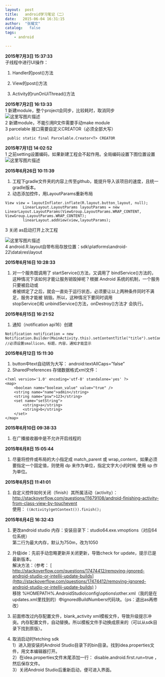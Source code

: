 ```yaml
---
layout:  post
title:   android学习笔记（二）
date:   2015-06-04 16:31:15
author:  "张耀文"
catalog:   false
tags:
    - android

---
```

**2015年7月3日 15:37:33**  
子线程中进行UI操作：

  1. Handler的post()方法 

  2. View的post()方法 

  3. Activity的runOnUiThread()方法 

**2015年7月2日 16:13:33**  
1 新建module，整个project会同步，比较耗时，取消同步  
![这里写图片描述](http://img-blog.csdn.net/20150702161347153)  
2 新建module，不能引用R文件需要手动make module  
3 parcelable 接口需要自定义CREATOR（必须全部大写）

    
    
     public static final Parcelable.Creator<T> CREATOR 

**2015年7月1日 14:02:52**  
1 之前setting设置编码，如果新建工程会不起作用。全局编码设置下图位置设置  
![这里写图片描述](http://img-blog.csdn.net/20150701140402992)

**2015年6月26日 10:11:39**

  1. 工程下gradle文件夹的内容上传至github，能提升导入该项目的速度，且统一gradle版本。 
  2. 动态添加控件，用LayoutParams重新布局 

    
    
    View view = layoutInflater.inflate(R.layout.button_layout, null);
            LinearLayout.LayoutParams layoutParams = new LinearLayout.LayoutParams(ViewGroup.LayoutParams.WRAP_CONTENT, ViewGroup.LayoutParams.WRAP_CONTENT);
            linearLayout.addView(view,layoutParams);

3 关闭 as启动打开上次工程

![这里写图片描述](http://img-blog.csdn.net/20150626102411063)  
4 android.R.layout自带布局存放位置：sdk\platforms\android-22\data\res\layout

**2015年6月16日 10:28:33**

  1. 对一个服务既调用了 startService()方法，又调用了 bindService()方法的，   
这种情况下该如何才能让服务销毁掉呢？根据 Android 系统的机制，一个服务只要被启动或  
者被绑定了之后，就会一直处于运行状态，必须要让以上两种条件同时不满足，服务才能被 销毁。所以，这种情况下要同时调用  
stopService()和 unbindService()方法，onDestroy()方法才 会执行。

**2015年6月15日 16:21:52**

  1. 通知（notification api16）创建 

    
    
    Notification notification = new Notification.Builder(MainActivity.this).setContentTitle("title").setContentText("lala,alala").setSmallIcon(R.mipmap.ic_launcher).build();
    //必须设置smallicon，标题，内容，通知才能显示                

**2015年6月12日 15:11:30**

  1. button中text自动转为大写： android:textAllCaps=”false” 
  2. SharedPreferences 存储数据格式xml文件： 

    
    
    <?xml version='1.0' encoding='utf-8' standalone='yes' ?>
    <map>
        <boolean name="boolean_value" value="true" />
        <string name="name">admin</string>
        <string name="psw">123</string>
        <set name="setString">
            <string>a</string>
            <string>b</string>
        </set>
    </map>
    

**2015年6月10日 09:38:33**

  1. 在广播接收器中是不允许开启线程的 

**2015年6月8日 15:05:44**

  1. 尽量将控件或布局的大小指定成 match_parent 或 wrap_content，如果必须要指定一个固定值，则使用 dp 来作为单位，指定文字大小的时候 使用 sp 作为单位。 

**2015年6月5日 11:41:01**

  1. 自定义控件如何关闭（finish）其所属活动（activity）： [ http://stackoverflow.com/questions/11679108/android-finishing-activity-from-class-view-by-touchevent ](http://stackoverflow.com/questions/11679108/android-finishing-activity-from-class-view-by-touchevent)   
使用： ` ((Activity)getContext()).finish(); `

**2015年6月4日 16:32:43**

  1. 更改android studio 内存：安装目录下：studio64.exe.vmoptions（对应64位系统）   
第二行为最大内存，默认为750m，改为1050

  2. 升级ide：先前手动忽略更新并关闭更新，导致check for update，提示已是最新版本。   
解决方法：（参考： [ http://stackoverflow.com/questions/17474412/removing-ignored-android-studio-or-intellij-update-builds](http://stackoverflow.com/questions/17474412/removing-ignored-android-studio-or-intellij-update-builds) ）  
移除
%HOMEPATH%.AndroidStudio\config\options\other.xml（我的是在updates.xml里找到的）中ignoredBuildNumbers代码块。（ps：退出as再修改）

  3. 前面修改过内存配置文件，blank_activity xml模板文件，导致升级提示冲突。内存配置文件，自动替换。所以模板文件手动换成原来的（可以从sdk目录下找到原版）。 

  4. 取消启动时fetching sdk   
1）进入刚安装的Android Studio目录下的bin目录。找到idea.properties文件，用文本编辑器打开。  
2）在idea.properties文件末尾添加一行： disable.android.first.run=true ，然后保存文件。  
3）关闭Android Studio后重新启动，便可进入界面。

